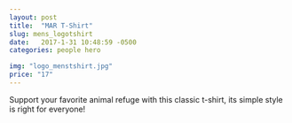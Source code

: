 ```yaml
---
layout: post
title:  "MAR T-Shirt"
slug: mens_logotshirt
date:   2017-1-31 10:48:59 -0500
categories: people hero 

img: "logo_menstshirt.jpg"
price: "17"
---
```

Support your favorite animal refuge with this classic t-shirt, its simple style is right for everyone!
